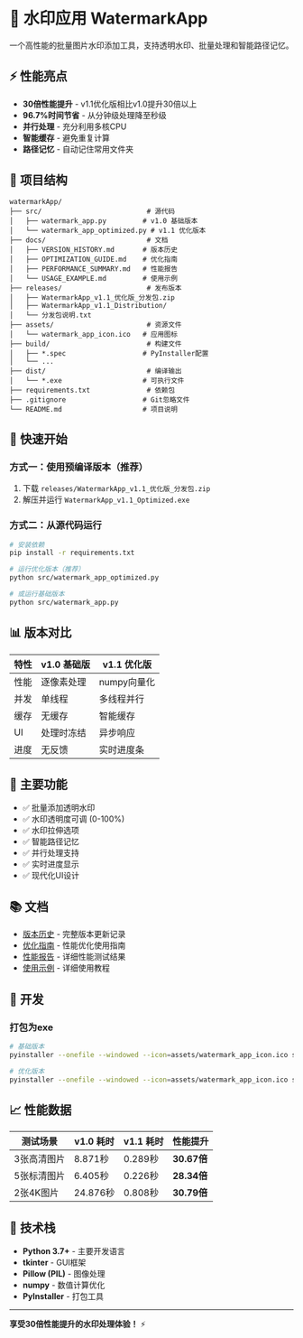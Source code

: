 # 🚀 水印应用 WatermarkApp

一个高性能的批量图片水印添加工具，支持透明水印、批量处理和智能路径记忆。

## ⚡ 性能亮点

- **30倍性能提升** - v1.1优化版相比v1.0提升30倍以上
- **96.7%时间节省** - 从分钟级处理降至秒级
- **并行处理** - 充分利用多核CPU
- **智能缓存** - 避免重复计算
- **路径记忆** - 自动记住常用文件夹

## 📁 项目结构

```
watermarkApp/
├── src/                          # 源代码
│   ├── watermark_app.py         # v1.0 基础版本
│   └── watermark_app_optimized.py # v1.1 优化版本
├── docs/                         # 文档
│   ├── VERSION_HISTORY.md       # 版本历史
│   ├── OPTIMIZATION_GUIDE.md    # 优化指南
│   ├── PERFORMANCE_SUMMARY.md   # 性能报告
│   └── USAGE_EXAMPLE.md         # 使用示例
├── releases/                     # 发布版本
│   ├── WatermarkApp_v1.1_优化版_分发包.zip
│   ├── WatermarkApp_v1.1_Distribution/
│   └── 分发包说明.txt
├── assets/                       # 资源文件
│   └── watermark_app_icon.ico   # 应用图标
├── build/                        # 构建文件
│   ├── *.spec                   # PyInstaller配置
│   └── ...
├── dist/                         # 编译输出
│   └── *.exe                    # 可执行文件
├── requirements.txt              # 依赖包
├── .gitignore                   # Git忽略文件
└── README.md                    # 项目说明
```

## 🚀 快速开始

### 方式一：使用预编译版本（推荐）
1. 下载 `releases/WatermarkApp_v1.1_优化版_分发包.zip`
2. 解压并运行 `WatermarkApp_v1.1_Optimized.exe`

### 方式二：从源代码运行
```bash
# 安装依赖
pip install -r requirements.txt

# 运行优化版本（推荐）
python src/watermark_app_optimized.py

# 或运行基础版本
python src/watermark_app.py
```

## 📊 版本对比

| 特性 | v1.0 基础版 | v1.1 优化版 |
|------|------------|------------|
| 性能 | 逐像素处理 | numpy向量化 |
| 并发 | 单线程 | 多线程并行 |
| 缓存 | 无缓存 | 智能缓存 |
| UI | 处理时冻结 | 异步响应 |
| 进度 | 无反馈 | 实时进度条 |

## 🎯 主要功能

- ✅ 批量添加透明水印
- ✅ 水印透明度可调 (0-100%)
- ✅ 水印拉伸选项
- ✅ 智能路径记忆
- ✅ 并行处理支持
- ✅ 实时进度显示
- ✅ 现代化UI设计

## 📚 文档

- [版本历史](docs/VERSION_HISTORY.md) - 完整版本更新记录
- [优化指南](docs/OPTIMIZATION_GUIDE.md) - 性能优化使用指南
- [性能报告](docs/PERFORMANCE_SUMMARY.md) - 详细性能测试结果
- [使用示例](docs/USAGE_EXAMPLE.md) - 详细使用教程

## 🔧 开发

### 打包为exe
```bash
# 基础版本
pyinstaller --onefile --windowed --icon=assets/watermark_app_icon.ico src/watermark_app.py

# 优化版本
pyinstaller --onefile --windowed --icon=assets/watermark_app_icon.ico src/watermark_app_optimized.py
```

## 📈 性能数据

| 测试场景 | v1.0 耗时 | v1.1 耗时 | 性能提升 |
|---------|----------|----------|----------|
| 3张高清图片 | 8.871秒 | 0.289秒 | **30.67倍** |
| 5张标清图片 | 6.405秒 | 0.226秒 | **28.34倍** |
| 2张4K图片 | 24.876秒 | 0.808秒 | **30.79倍** |

## 🎉 技术栈

- **Python 3.7+** - 主要开发语言
- **tkinter** - GUI框架
- **Pillow (PIL)** - 图像处理
- **numpy** - 数值计算优化
- **PyInstaller** - 打包工具

---

**享受30倍性能提升的水印处理体验！** ⚡
